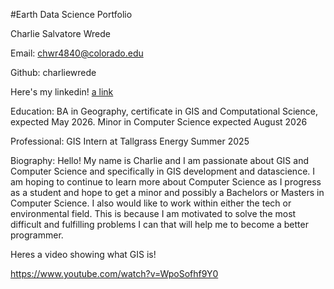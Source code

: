 #Earth Data Science Portfolio

Charlie Salvatore Wrede

Email: chwr4840@colorado.edu

Github: charliewrede

Here's my linkedin!
<a 
  href="www.linkedin.com/in/charlie-wrede-8b65ab231"
  target="_blank">
  a link
</a> 

Education: BA in Geography, certificate in GIS and Computational Science, expected May 2026. Minor in Computer Science expected August 2026

Professional: GIS Intern at Tallgrass Energy Summer 2025

Biography: Hello! My name is Charlie and I am passionate about GIS and Computer Science and specifically in GIS development and datascience. I am hoping to continue to learn more about Computer Science as I progress as a student and hope to get a minor and possibly a Bachelors or Masters in Computer Science. I also would like to work within either the tech or environmental field. This is because I am motivated to solve the most difficult and fulfilling problems I can that will help me to become a better programmer.

Heres a video showing what GIS is!

<a href="https://www.youtube.com/watch?v=WpoSofhf9Y0" target="_blank">https://www.youtube.com/watch?v=WpoSofhf9Y0</a>
